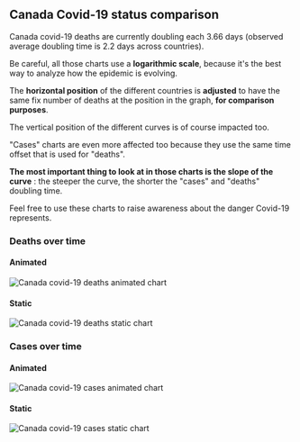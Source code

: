 ## Canada Covid-19 status comparison 

Canada covid-19 deaths are currently doubling each 3.66 days (observed average doubling time is 2.2 days across countries).



Be careful, all those charts use a **logarithmic scale**, because it's the best way to analyze how the epidemic is evolving.
 
The **horizontal position** of the different countries is **adjusted** to have the same fix number of deaths at the position in the graph, **for comparison purposes**.

The vertical position of the different curves is of course impacted too.

"Cases" charts are even more affected too because they use the same time offset that is used for "deaths".

**The most important thing to look at in those charts is the slope of the curve** : the steeper the curve, the shorter the "cases" and "deaths" doubling time.

Feel free to use these charts to raise awareness about the danger Covid-19 represents. 


 
### Deaths over time
 
#### Animated
![Canada covid-19 deaths animated chart](https://raw.githubusercontent.com/madlag/coronavirus_study/master/notebooks/graphs/2020-03-26/countries/Canada/2020-03-26_Canada_deaths.gif "Canada covid-19 deaths animated chart")   
 
#### Static
![Canada covid-19 deaths static chart](https://raw.githubusercontent.com/madlag/coronavirus_study/master/notebooks/graphs/2020-03-26/countries/Canada/2020-03-26_Canada_deaths.png "Canada covid-19 deaths static chart")   

 
### Cases over time
 
#### Animated
![Canada covid-19 cases animated chart](https://raw.githubusercontent.com/madlag/coronavirus_study/master/notebooks/graphs/2020-03-26/countries/Canada/2020-03-26_Canada_cases.gif "Canada covid-19 cases animated chart")   
 
#### Static
![Canada covid-19 cases static chart](https://raw.githubusercontent.com/madlag/coronavirus_study/master/notebooks/graphs/2020-03-26/countries/Canada/2020-03-26_Canada_cases.png "Canada covid-19 cases static chart")   

